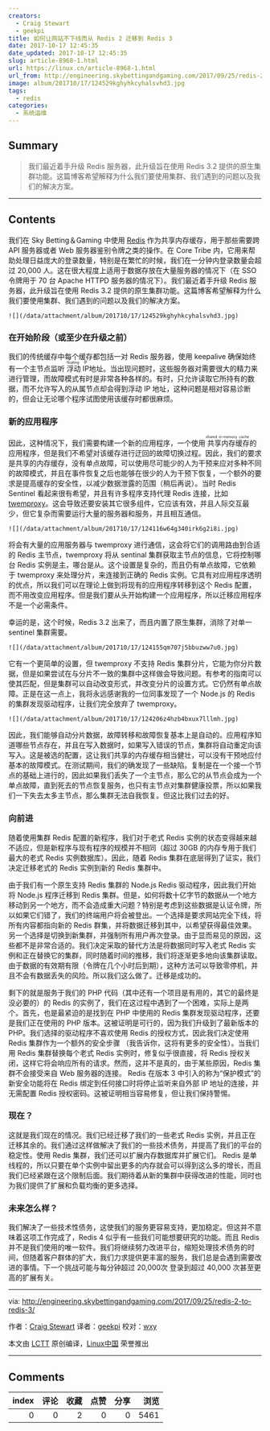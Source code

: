 ```yaml
---
creators:
  - Craig Stewart
  - geekpi
title: 如何让网站不下线而从 Redis 2 迁移到 Redis 3
date: 2017-10-17 12:45:35
date_updated: 2017-10-17 12:45:35
slug: article-8968-1.html
url: https://linux.cn/article-8968-1.html
url_from: http://engineering.skybettingandgaming.com/2017/09/25/redis-2-to-redis-3/
image: album/201710/17/124529kghyhkcyhalsvhd3.jpg
tags:
  - redis
categories:
  - 系统运维
---
```


## Summary

> 我们最近着手升级 Redis 服务器，此升级旨在使用 Redis 3.2 提供的原生集群功能。这篇博客希望解释为什么我们要使用集群、我们遇到的问题以及我们的解决方案。

***

<!-- more -->

## Contents

我们在 Sky Betting＆Gaming 中使用 [Redis](https://redis.io/) 作为共享内存缓存，用于那些需要跨 API 服务器或者 Web 服务器鉴别令牌之类的操作。在 Core Tribe 内，它用来帮助处理日益庞大的登录数量，特别是在繁忙的时候，我们在一分钟内登录数量会超过 20,000 人。这在很大程度上适用于数据存放在大量服务器的情况下（在 SSO 令牌用于 70 台 Apache HTTPD 服务器的情况下）。我们最近着手升级 Redis 服务器，此升级旨在使用 Redis 3.2 提供的原生集群功能。这篇博客希望解释为什么我们要使用集群、我们遇到的问题以及我们的解决方案。

`![](/data/attachment/album/201710/17/124529kghyhkcyhalsvhd3.jpg)`

### 在开始阶段（或至少在升级之前）

我们的传统缓存中每个缓存都包括一对 Redis 服务器，使用 keepalive 确保始终有一个主节点监听<ruby> 浮动 IP <rt>  floating IP </rt></ruby>地址。当出现问题时，这些服务器对需要很大的精力来进行管理，而故障模式有时是非常各种各样的。有时，只允许读取它所持有的数据，而不允许写入的从属节点却会得到浮动 IP 地址，这种问题是相对容易诊断的，但会让无论哪个程序试图使用该缓存时都很麻烦。

### 新的应用程序

因此，这种情况下，我们需要构建一个新的应用程序，一个使用<ruby> 共享内存缓存 <rt>  shared in-memory cache </rt></ruby>的应用程序，但是我们不希望对该缓存进行迂回的故障切换过程。因此，我们的要求是共享的内存缓存，没有单点故障，可以使用尽可能少的人为干预来应对多种不同的故障模式，并且在事件恢复之后也能够在很少的人为干预下恢复，一个额外的要求是提高缓存的安全性，以减少数据泄露的范围（稍后再说）。当时 Redis Sentinel 看起来很有希望，并且有许多程序支持代理 Redis 连接，比如 [twemproxy](https://github.com/twitter/twemproxy)。这会导致还要安装其它很多组件，它应该有效，并且人际交互最少，但它复杂而需要运行大量的服务器和服务，并且相互通信。

`![](/data/attachment/album/201710/17/124116w64g340irk6g2i8i.jpg)`

将会有大量的应用服务器与 twemproxy 进行通信，这会将它们的调用路由到合适的 Redis 主节点，twemproxy 将从 sentinal 集群获取主节点的信息，它将控制哪台 Redis 实例是主，哪台是从。这个设置是复杂的，而且仍有单点故障，它依赖于 twemproxy 来处理分片，来连接到正确的 Redis 实例。它具有对应用程序透明的优点，所以我们可以在理论上做到将现有的应用程序转移到这个 Redis 配置，而不用改变应用程序。但是我们要从头开始构建一个应用程序，所以迁移应用程序不是一个必需条件。

幸运的是，这个时候，Redis 3.2 出来了，而且内置了原生集群，消除了对单一 sentinel 集群需要。

`![](/data/attachment/album/201710/17/124155qm707j5bbuzww7u0.jpg)`

它有一个更简单的设置，但 twemproxy 不支持 Redis 集群分片，它能为你分片数据，但是如果尝试在与分片不一致的集群中这样做会导致问题。有参考的指南可以使其匹配，但是集群可以自动改变形式，并改变分片的设置方式。它仍然有单点故障。正是在这一点上，我将永远感谢我的一位同事发现了一个 Node.js 的 Redis 的集群发现驱动程序，让我们完全放弃了 twemproxy。

`![](/data/attachment/album/201710/17/124206z4hzb4bxux7lllmh.jpg)`

因此，我们能够自动分片数据，故障转移和故障恢复基本上是自动的。应用程序知道哪些节点存在，并且在写入数据时，如果写入错误的节点，集群将自动重定向该写入。这是被选的配置，这让我们共享的内存缓存相当健壮，可以没有干预地应付基本的故障模式。在测试期间，我们的确发现了一些缺陷。复制是在一个接一个节点的基础上进行的，因此如果我们丢失了一个主节点，那么它的从节点会成为一个单点故障，直到死去的节点恢复服务，也只有主节点对集群健康投票，所以如果我们一下失去太多主节点，那么集群无法自我恢复。但这比我们过去的好。

### 向前进

随着使用集群 Redis 配置的新程序，我们对于老式 Redis 实例的状态变得越来越不适应，但是新程序与现有程序的规模并不相同（超过 30GB 的内存专用于我们最大的老式 Redis 实例数据库）。因此，随着 Redis 集群在底层得到了证实，我们决定迁移老式的 Redis 实例到新的 Redis 集群中。

由于我们有一个原生支持 Redis 集群的 Node.js Redis 驱动程序，因此我们开始将 Node.js 程序迁移到 Redis 集群。但是，如何将数十亿字节的数据从一个地方移动到另一个地方，而不会造成重大问题？特别是考虑到这些数据是认证令牌，所以如果它们错了，我们的终端用户将会被登出。一个选择是要求网站完全下线，将所有内容都指向新的 Redis 群集，并将数据迁移到其中，以希望获得最佳效果。另一个选择是切换到新集群，并强制所有用户再次登录。由于显而易见的原因，这些都不是非常合适的。我们决定采取的替代方法是将数据同时写入老式 Redis 实例和正在替换它的集群，同时随着时间的推移，我们将逐渐更多地向该集群读取。由于数据的有效期有限（令牌在几个小时后到期），这种方法可以导致零停机，并且不会有数据丢失的风险。所以我们这么做了。迁移是成功的。

剩下的就是服务于我们的 PHP 代码（其中还有一个项目是有用的，其它的最终是没必要的）的 Redis 的实例了，我们在这过程中遇到了一个困难，实际上是两个。首先，也是最紧迫的是找到在 PHP 中使用的 Redis 集群发现驱动程序，还要是我们正在使用的 PHP 版本。这被证明是可行的，因为我们升级到了最新版本的 PHP。我们选择的驱动程序不喜欢使用 Redis 的授权方式，因此我们决定使用 Redis 集群作为一个额外的安全步骤 （我告诉你，这将有更多的安全性）。当我们用 Redis 集群替换每个老式 Redis 实例时，修复似乎很直接，将 Redis 授权关闭，这样它将会响应所有的请求。然而，这并不是真的，由于某些原因，Redis 集群不会接受来自 Web 服务器的连接。 Redis 在版本 3 中引入的称为“保护模式”的新安全功能将在 Redis 绑定到任何接口时将停止监听来自外部 IP 地址的连接，并无需配置 Redis 授权密码。这被证明相当容易修复，但让我们保持警惕。

### 现在？

这就是我们现在的情况。我们已经迁移了我们的一些老式 Redis 实例，并且正在迁移其余的。我们通过这样做解决了我们的一些技术债务，并提高了我们的平台的稳定性。使用 Redis 集群，我们还可以扩展内存数据库并扩展它们。 Redis 是单线程的，所以只要在单个实例中留出更多的内存就会可以得到这么多的增长，而且我们已经紧跟在这个限制后面。我们期待着从新的集群中获得改进的性能，同时也为我们提供了扩展和负载均衡的更多选择。

### 未来怎么样？

我们解决了一些技术性债务，这使我们的服务更容易支持，更加稳定。但这并不意味着这项工作完成了，Redis 4 似乎有一些我们可能想要研究的功能。而且 Redis 并不是我们使用的唯一软件。我们将继续努力改进平台，缩短处理技术债务的时间，但随着客户群体的扩大，我们力求提供更丰富的服务，我们总是会遇到需要改进的事情。下一个挑战可能与每分钟超过 20,000次 登录到超过 40,000 次甚至更高的扩展有关。

---

via: <http://engineering.skybettingandgaming.com/2017/09/25/redis-2-to-redis-3/>

作者：[Craig Stewart](http://engineering.skybettingandgaming.com/authors#craig_stewart) 译者：[geekpi](https://github.com/geekpi) 校对：[wxy](https://github.com/wxy)

本文由 [LCTT](https://github.com/LCTT/TranslateProject) 原创编译，[Linux中国](https://linux.cn/) 荣誉推出

***

## Comments


|   index |   评论 |   收藏 |   点赞 |   分享 |   浏览 |
|--------:|-------:|-------:|-------:|-------:|-------:|
|       0 |      0 |      2 |      0 |      0 |   5461 |
